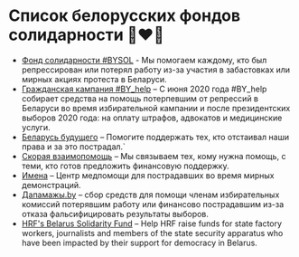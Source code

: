 # Список белорусских фондов солидарности 🤍❤️🤍

- [Фонд солидарности #BYSOL](https://www.belaruswith.me) - Мы помогаем каждому, кто был репрессирован или потерял работу из-за участия в забастовках или мирных акциях протеста в Беларуси. 
- [Гражданская кампания #BY_help](https://www.belarus97.pro) – С июня 2020 года #BY_help собирает средства на помощь потерпевшим от репрессий в Беларуси во время избирательной кампании и после президентских выборов 2020 года: на оплату штрафов, адвокатов и медицинские услуги.
- [Беларусь будущего](https://belarus-future.org/) – Помогите поддержать тех, кто отстаивал наши права и за это пострадал.`
- [Скорая взаимопомощь](https://help.honest-people.by/people) – Мы связываем тех, кому нужна помощь, с теми, кто готов предложить финансовую поддержку.
- [Имена](https://imenamag.by/projects/help-for-injured) – Центр медпомощи для пострадавших во время мирных демонстраций.
- [Дапамажы.by](http://dapamazhy.by) – сбор средств для помощи членам избирательных комиссий потерявшим работу или финансово пострадавшим из-за отказа фальсифицировать результаты выборов.
- [HRF's Belarus Solidarity Fund](https://defendbelarus.funraise.org) – Help HRF raise funds for state factory workers, journalists and members of the state security apparatus who have been impacted by their support for democracy in Belarus.
